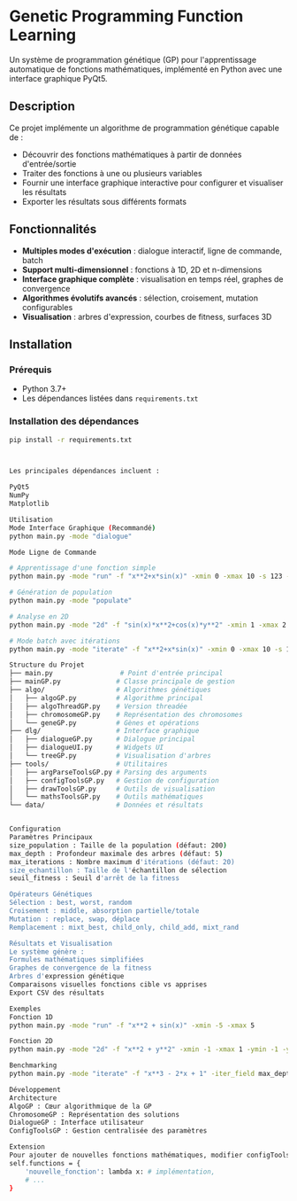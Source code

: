 # Genetic Programming Function Learning

Un système de programmation génétique (GP) pour l'apprentissage automatique de fonctions mathématiques, implémenté en Python avec une interface graphique PyQt5.

## Description

Ce projet implémente un algorithme de programmation génétique capable de :
- Découvrir des fonctions mathématiques à partir de données d'entrée/sortie
- Traiter des fonctions à une ou plusieurs variables
- Fournir une interface graphique interactive pour configurer et visualiser les résultats
- Exporter les résultats sous différents formats

## Fonctionnalités

- **Multiples modes d'exécution** : dialogue interactif, ligne de commande, batch
- **Support multi-dimensionnel** : fonctions à 1D, 2D et n-dimensions
- **Interface graphique complète** : visualisation en temps réel, graphes de convergence
- **Algorithmes évolutifs avancés** : sélection, croisement, mutation configurables
- **Visualisation** : arbres d'expression, courbes de fitness, surfaces 3D

## Installation

### Prérequis
- Python 3.7+
- Les dépendances listées dans `requirements.txt`

### Installation des dépendances
```bash
pip install -r requirements.txt



Les principales dépendances incluent :

PyQt5
NumPy
Matplotlib

Utilisation
Mode Interface Graphique (Recommandé)
python main.py -mode "dialogue"

Mode Ligne de Commande

# Apprentissage d'une fonction simple
python main.py -mode "run" -f "x**2+x*sin(x)" -xmin 0 -xmax 10 -s 123 -v 1 -out "data/output.txt"

# Génération de population
python main.py -mode "populate"

# Analyse en 2D
python main.py -mode "2d" -f "sin(x)*x**2+cos(x)*y**2" -xmin 1 -xmax 2 -ymin 1 -ymax 2 -s 123

# Mode batch avec itérations
python main.py -mode "iterate" -f "x**2+x*sin(x)" -xmin 0 -xmax 10 -s 123 -iter_field size_depth -iter_min 4 -iter_max 11 -iter_step 1 -out "data/output_profondeur_4_10.csv" -v

Structure du Projet
├── main.py                 # Point d'entrée principal
├── mainGP.py              # Classe principale de gestion
├── algo/                  # Algorithmes génétiques
│   ├── algoGP.py          # Algorithme principal
│   ├── algoThreadGP.py    # Version threadée
│   ├── chromosomeGP.py    # Représentation des chromosomes
│   └── geneGP.py          # Gènes et opérations
├── dlg/                   # Interface graphique
│   ├── dialogueGP.py      # Dialogue principal
│   ├── dialogueUI.py      # Widgets UI
│   └── treeGP.py          # Visualisation d'arbres
├── tools/                 # Utilitaires
│   ├── argParseToolsGP.py # Parsing des arguments
│   ├── configToolsGP.py   # Gestion de configuration
│   ├── drawToolsGP.py     # Outils de visualisation
│   └── mathsToolsGP.py    # Outils mathématiques
└── data/                  # Données et résultats


Configuration
Paramètres Principaux
size_population : Taille de la population (défaut: 200)
max_depth : Profondeur maximale des arbres (défaut: 5)
max_iterations : Nombre maximum d'itérations (défaut: 20)
size_echantillon : Taille de l'échantillon de sélection
seuil_fitness : Seuil d'arrêt de la fitness

Opérateurs Génétiques
Sélection : best, worst, random
Croisement : middle, absorption partielle/totale
Mutation : replace, swap, déplace
Remplacement : mixt_best, child_only, child_add, mixt_rand

Résultats et Visualisation
Le système génère :
Formules mathématiques simplifiées
Graphes de convergence de la fitness
Arbres d'expression génétique
Comparaisons visuelles fonctions cible vs apprises
Export CSV des résultats

Exemples
Fonction 1D
python main.py -mode "run" -f "x**2 + sin(x)" -xmin -5 -xmax 5

Fonction 2D
python main.py -mode "2d" -f "x**2 + y**2" -xmin -1 -xmax 1 -ymin -1 -ymax 1

Benchmarking
python main.py -mode "iterate" -f "x**3 - 2*x + 1" -iter_field max_depth -iter_min 3 -iter_max 8 -out "benchmark.csv"

Développement
Architecture
AlgoGP : Cœur algorithmique de la GP
ChromosomeGP : Représentation des solutions
DialogueGP : Interface utilisateur
ConfigToolsGP : Gestion centralisée des paramètres

Extension
Pour ajouter de nouvelles fonctions mathématiques, modifier configToolsGP.py :
self.functions = {
    'nouvelle_fonction': lambda x: # implémentation,
    # ...
}


